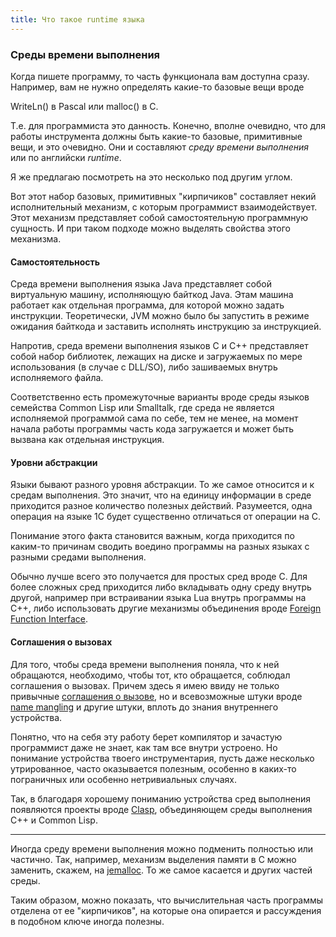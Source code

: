 ```yaml
---
title: Что такое runtime языка
---
```


### Среды времени выполнения

Когда пишете программу, то часть функционала вам доступна сразу.
Например, вам не нужно определять какие-то базовые вещи вроде 

WriteLn() в Pascal или malloc() в C.

Т.е. для программиста это данность. Конечно, вполне очевидно, что для работы
инструмента должны быть какие-то базовые, примитивные вещи, и это очевидно.
Они и составляют _среду времени выполнения_ или по английски _runtime_.

Я же предлагаю посмотреть на это несколько под другим углом.<!-- more -->

Вот этот набор базовых, примитивных "кирпичиков" составляет некий исполнительный механизм,
с которым программист взаимодействует. Этот механизм представляет собой 
самостоятельную программную сущность. И при таком подходе можно выделять свойства
этого механизма.

#### Самостоятельность

Среда времени выполнения языка Java представляет собой виртуальную машину,
исполняющую байткод Java. Этам машина работает как отдельная программа,
для которой можно задать инструкции. Теоретически, JVM можно было бы запустить
в режиме ожидания байткода и заставить исполнять инструкцию за инструкцией.

Напротив, среда времени выполнения языков C и C++ представляет собой набор библиотек,
лежащих на диске и загружаемых по мере использования (в случае с DLL/SO), либо
зашиваемых внутрь исполняемого файла.

Соответственно есть промежуточные варианты вроде среды языков семейства Common Lisp
или Smalltalk, где среда не является исполняемой программой сама по себе, тем не менее,
на момент начала работы программы часть кода загружается и может быть вызвана
как отдельная инструкция.

#### Уровни абстракции

Языки бывают разного уровня абстракции. То же самое относится и к средам выполнения.
Это значит, что на единицу информации в среде приходится разное количество полезных действий.
Разумеется, одна операция на языке 1С будет существенно отличаться от операции на C.

Понимание этого факта становится важным, когда приходится по каким-то причинам сводить
воедино программы на разных языках с разными средами выполнения.

Обычно лучше всего это получается для простых сред вроде C. Для более сложных сред
приходится либо вкладывать одну среду внутрь другой, например при встраивании
языка Lua внутрь программы на C++, либо использовать другие механизмы объединения вроде
[Foreign Function Interface](https://en.wikipedia.org/wiki/Foreign_function_interface).

#### Соглашения о вызовах

Для того, чтобы среда времени выполнения поняла, что к ней обращаются, необходимо, чтобы
тот, кто обращается, соблюдал соглашения о вызовах. Причем здесь я имею ввиду не только 
привычные [соглашения о вызове](https://ru.wikipedia.org/wiki/Соглашение_о_вызове),
но и всевозможные штуки вроде [name mangling](https://en.wikipedia.org/wiki/Name_mangling)
и другие штуки, вплоть до знания внутреннего устройства.

Понятно, что на себя эту работу берет компилятор и зачастую программист даже не знает,
как там все внутри устроено. Но понимание устройства твоего инструментария, пусть даже
несколько утрированное, часто оказывается полезным, особенно в каких-то пограничных или
особенно нетривиальных случаях.

Так, в благодаря хорошему пониманию устройства сред выполнения появляются проекты вроде
[Clasp](https://github.com/clasp-developers/clasp), объединяющем среды выполнения C++ 
и Common Lisp.

---

Иногда среду времени выполнения можно подменить полностью или частично. Так, например, 
механизм выделения памяти в C можно заменить, скажем, на [jemalloc](https://github.com/jemalloc/jemalloc).
То же самое касается и других частей среды.

Таким образом, можно показать, что вычислительная часть программы отделена от ее "кирпичиков",
на которые она опирается и рассуждения в подобном ключе иногда полезны.
